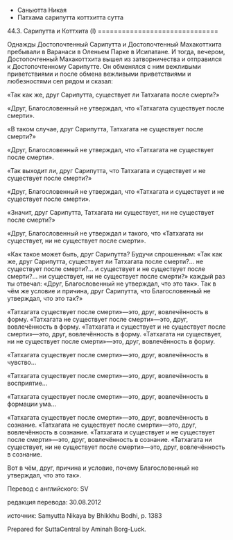 









* Саньютта Никая
* Патхама сарипутта коттхитта сутта


44\.3\. Сарипутта и Коттхита \(I\)
\=\=\=\=\=\=\=\=\=\=\=\=\=\=\=\=\=\=\=\=\=\=\=\=\=\=\=\=\=\=



Однажды Достопочтенный Сарипутта и Достопочтенный Махакоттхита пребывали в Варанаси в Оленьем Парке в Исипатане\. И тогда, вечером, Достопочтенный Махакоттхита вышел из затворничества и отправился к Достопочтенному Сарипутте\. Он обменялся с ним вежливыми приветствиями и после обмена вежливыми приветствиями и любезностями сел рядом и сказал:


«Так как же, друг Сарипутта, существует ли Татхагата после смерти?»


«Друг, Благословенный не утверждал, что «Татхагата существует после смерти»\.


«В таком случае, друг Сарипутта, Татхагата не существует после смерти?»


«Друг, Благословенный не утверждал, что «Татхагата не существует после смерти»\.


«Так выходит ли, друг Сарипутта, что Татхагата и существует и не существует после смерти?»


«Друг, Благословенный не утверждал, что «Татхагата и существует и не существует после смерти»\.


«Значит, друг Сарипутта, Татхагата ни существует, ни не существует после смерти?»


«Друг, Благословенный не утверждал и такого, что «Татхагата ни существует, ни не существует после смерти»\.


«Как такое может быть, друг Сарипутта? Будучи спрошенным: «Так как же, друг Сарипутта, существует ли Татхагата после смерти?… не существует после смерти?… и существует и не существует после смерти?… ни существует, ни не существует после смерти?» каждый раз ты отвечал: «Друг, Благословенный не утверждал, что это так»\. Так в чём же условие и причина, друг Сарипутта, что Благословенный не утверждал, что это так?»


«Татхагата существует после смерти»—это, друг, вовлечённость в форму\. «Татхагата не существует после смерти»—это, друг, вовлечённость в форму\. «Татхагата и существует и не существует после смерти»—это, друг, вовлечённость в форму\. «Татхагата ни существует, ни не существует после смерти»—это, друг, вовлечённость в форму\.


«Татхагата существует после смерти»—это, друг, вовлечённость в чувство…


«Татхагата существует после смерти»—это, друг, вовлечённость в восприятие…


«Татхагата существует после смерти»—это, друг, вовлечённость в формации ума…


«Татхагата существует после смерти»—это, друг, вовлечённость в сознание\. «Татхагата не существует после смерти»—это, друг, вовлечённость в сознание\. «Татхагата и существует и не существует после смерти»—это, друг, вовлечённость в сознание\. «Татхагата ни существует, ни не существует после смерти»—это, друг, вовлечённость в сознание\.


Вот в чём, друг, причина и условие, почему Благословенный не утверждал, что это так»\.



Перевод с английского: SV


редакция перевода: 30\.08\.2012


источник: Samyutta Nikaya by Bhikkhu Bodhi, p\. 1383


Prepared for SuttaCentral by Aminah Borg\-Luck\.






